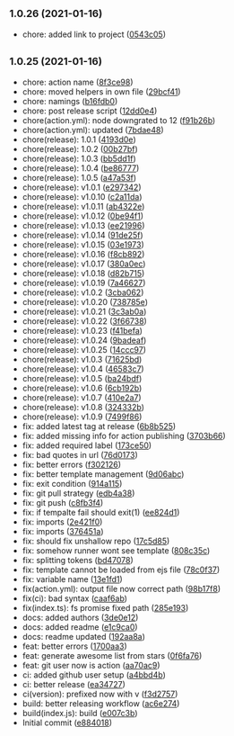 ## <small>1.0.26 (2021-01-16)</small>

* chore: added link to project ([0543c05](https://github.com/simonecorsi/mawesome/commit/0543c05))



## <small>1.0.25 (2021-01-16)</small>

* chore: action name ([8f3ce98](https://github.com/simonecorsi/mawesome/commit/8f3ce98))
* chore: moved helpers in own file ([29bcf41](https://github.com/simonecorsi/mawesome/commit/29bcf41))
* chore: namings ([b16fdb0](https://github.com/simonecorsi/mawesome/commit/b16fdb0))
* chore: post release script ([12dd0e4](https://github.com/simonecorsi/mawesome/commit/12dd0e4))
* chore(action.yml): node downgrated to 12 ([f91b26b](https://github.com/simonecorsi/mawesome/commit/f91b26b))
* chore(action.yml): updated ([7bdae48](https://github.com/simonecorsi/mawesome/commit/7bdae48))
* chore(release): 1.0.1 ([4193d0e](https://github.com/simonecorsi/mawesome/commit/4193d0e))
* chore(release): 1.0.2 ([00b27bf](https://github.com/simonecorsi/mawesome/commit/00b27bf))
* chore(release): 1.0.3 ([bb5dd1f](https://github.com/simonecorsi/mawesome/commit/bb5dd1f))
* chore(release): 1.0.4 ([be86777](https://github.com/simonecorsi/mawesome/commit/be86777))
* chore(release): 1.0.5 ([a47a53f](https://github.com/simonecorsi/mawesome/commit/a47a53f))
* chore(release): v1.0.1 ([e297342](https://github.com/simonecorsi/mawesome/commit/e297342))
* chore(release): v1.0.10 ([c2a11da](https://github.com/simonecorsi/mawesome/commit/c2a11da))
* chore(release): v1.0.11 ([ab4322e](https://github.com/simonecorsi/mawesome/commit/ab4322e))
* chore(release): v1.0.12 ([0be94f1](https://github.com/simonecorsi/mawesome/commit/0be94f1))
* chore(release): v1.0.13 ([ee21996](https://github.com/simonecorsi/mawesome/commit/ee21996))
* chore(release): v1.0.14 ([91de25f](https://github.com/simonecorsi/mawesome/commit/91de25f))
* chore(release): v1.0.15 ([03e1973](https://github.com/simonecorsi/mawesome/commit/03e1973))
* chore(release): v1.0.16 ([f8cb892](https://github.com/simonecorsi/mawesome/commit/f8cb892))
* chore(release): v1.0.17 ([380a0ec](https://github.com/simonecorsi/mawesome/commit/380a0ec))
* chore(release): v1.0.18 ([d82b715](https://github.com/simonecorsi/mawesome/commit/d82b715))
* chore(release): v1.0.19 ([7a46627](https://github.com/simonecorsi/mawesome/commit/7a46627))
* chore(release): v1.0.2 ([3cba062](https://github.com/simonecorsi/mawesome/commit/3cba062))
* chore(release): v1.0.20 ([738785e](https://github.com/simonecorsi/mawesome/commit/738785e))
* chore(release): v1.0.21 ([3c3ab0a](https://github.com/simonecorsi/mawesome/commit/3c3ab0a))
* chore(release): v1.0.22 ([3f66738](https://github.com/simonecorsi/mawesome/commit/3f66738))
* chore(release): v1.0.23 ([f41befa](https://github.com/simonecorsi/mawesome/commit/f41befa))
* chore(release): v1.0.24 ([9badeaf](https://github.com/simonecorsi/mawesome/commit/9badeaf))
* chore(release): v1.0.25 ([14ccc97](https://github.com/simonecorsi/mawesome/commit/14ccc97))
* chore(release): v1.0.3 ([71625bd](https://github.com/simonecorsi/mawesome/commit/71625bd))
* chore(release): v1.0.4 ([46583c7](https://github.com/simonecorsi/mawesome/commit/46583c7))
* chore(release): v1.0.5 ([ba24bdf](https://github.com/simonecorsi/mawesome/commit/ba24bdf))
* chore(release): v1.0.6 ([6cb192b](https://github.com/simonecorsi/mawesome/commit/6cb192b))
* chore(release): v1.0.7 ([410e2a7](https://github.com/simonecorsi/mawesome/commit/410e2a7))
* chore(release): v1.0.8 ([324332b](https://github.com/simonecorsi/mawesome/commit/324332b))
* chore(release): v1.0.9 ([7499f86](https://github.com/simonecorsi/mawesome/commit/7499f86))
* fix: added latest tag at release ([6b8b525](https://github.com/simonecorsi/mawesome/commit/6b8b525))
* fix: added missing info for action publishing ([3703b66](https://github.com/simonecorsi/mawesome/commit/3703b66))
* fix: added required label ([173ce50](https://github.com/simonecorsi/mawesome/commit/173ce50))
* fix: bad quotes in url ([76d0173](https://github.com/simonecorsi/mawesome/commit/76d0173))
* fix: better errors ([f302126](https://github.com/simonecorsi/mawesome/commit/f302126))
* fix: better template management ([9d06abc](https://github.com/simonecorsi/mawesome/commit/9d06abc))
* fix: exit condition ([914a115](https://github.com/simonecorsi/mawesome/commit/914a115))
* fix: git pull strategy ([edb4a38](https://github.com/simonecorsi/mawesome/commit/edb4a38))
* fix: git push ([c8fb3f4](https://github.com/simonecorsi/mawesome/commit/c8fb3f4))
* fix: if tempalte fail should exit(1) ([ee824d1](https://github.com/simonecorsi/mawesome/commit/ee824d1))
* fix: imports ([2e421f0](https://github.com/simonecorsi/mawesome/commit/2e421f0))
* fix: imports ([376451a](https://github.com/simonecorsi/mawesome/commit/376451a))
* fix: should fix unshallow repo ([17c5d85](https://github.com/simonecorsi/mawesome/commit/17c5d85))
* fix: somehow runner wont see template ([808c35c](https://github.com/simonecorsi/mawesome/commit/808c35c))
* fix: splitting tokens ([bd47078](https://github.com/simonecorsi/mawesome/commit/bd47078))
* fix: template cannot be loaded from ejs file ([78c0f37](https://github.com/simonecorsi/mawesome/commit/78c0f37))
* fix: variable name ([13e1fd1](https://github.com/simonecorsi/mawesome/commit/13e1fd1))
* fix(action.yml): output file now correct path ([98b17f8](https://github.com/simonecorsi/mawesome/commit/98b17f8))
* fix(ci): bad syntax ([caaf6ab](https://github.com/simonecorsi/mawesome/commit/caaf6ab))
* fix(index.ts): fs promise fixed path ([285e193](https://github.com/simonecorsi/mawesome/commit/285e193))
* docs: added authors ([3de0e12](https://github.com/simonecorsi/mawesome/commit/3de0e12))
* docs: added readme ([e1c9ca0](https://github.com/simonecorsi/mawesome/commit/e1c9ca0))
* docs: readme updated ([192aa8a](https://github.com/simonecorsi/mawesome/commit/192aa8a))
* feat: better errors ([1700aa3](https://github.com/simonecorsi/mawesome/commit/1700aa3))
* feat: generate awesome list from stars ([0f6fa76](https://github.com/simonecorsi/mawesome/commit/0f6fa76))
* feat: git user now is action ([aa70ac9](https://github.com/simonecorsi/mawesome/commit/aa70ac9))
* ci: added github user setup ([a4bbd4b](https://github.com/simonecorsi/mawesome/commit/a4bbd4b))
* ci: better release ([ea34727](https://github.com/simonecorsi/mawesome/commit/ea34727))
* ci(version): prefixed now with v ([f3d2757](https://github.com/simonecorsi/mawesome/commit/f3d2757))
* build: better releasing workflow ([ac6e274](https://github.com/simonecorsi/mawesome/commit/ac6e274))
* build(index.js): build ([e007c3b](https://github.com/simonecorsi/mawesome/commit/e007c3b))
* Initial commit ([e884018](https://github.com/simonecorsi/mawesome/commit/e884018))



